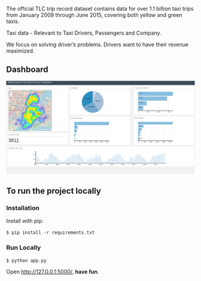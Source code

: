The official TLC trip record dataset contains data for over 1.1 billion taxi trips from January 2009 through June 2015, covering both yellow and green taxis.

Taxi data  -  Relevant to Taxi Drivers, Passengers and Company.

We focus on solving driver’s problems. Drivers want to have their revenue maximized.

## Dashboard
![alt text](https://github.com/prateekvishnu/Portfolio/blob/main/Data%20Visualization/NYC%20Yellow%20Cabs%20Visualization%20Dashboard/Dashboard.png?raw=true)

## To run the project locally
### Installation

Install with pip:

```
$ pip install -r requirements.txt
```

### Run Locally

```
$ python app.py
```

Open http://127.0.0.1:5000/, **have fun**.
